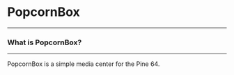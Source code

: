 # PopcornBox 
-------
### What is PopcornBox?
-------
PopcornBox is a simple media center for the Pine 64.
